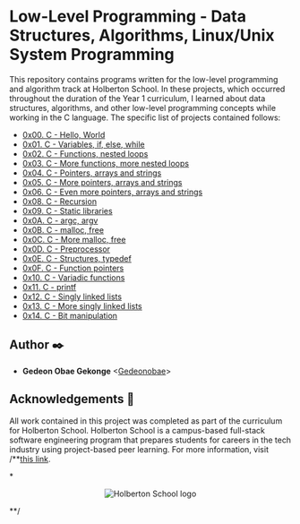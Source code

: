 # Low-Level Programming - Data Structures, Algorithms, Linux/Unix System Programming

This repository contains programs written for the low-level programming and
algorithm track at Holberton School. In these projects, which  occurred
throughout the duration of the Year 1 curriculum, I learned about data
structures, algorithms, and other low-level programming concepts while
working in the C language. The specific list of projects contained follows:

* [0x00. C - Hello, World](./0x00-hello_world)
* [0x01. C - Variables, if, else, while](./0x01-variables_if_else_while)
* [0x02. C - Functions, nested loops](./0x02-functions_nested_loops)
* [0x03. C - More functions, more nested loops](./0x03-more_functions_nested_loops)
* [0x04. C - Pointers, arrays and strings](./0x04-pointers_arrays_strings)
* [0x05. C - More pointers, arrays and strings](./0x05-pointers_arrays_strings)
* [0x06. C - Even more pointers, arrays and strings](./0x06-pointers_arrays_strings)
* [0x08. C - Recursion](./0x08-recursion)
* [0x09. C - Static libraries](./0x09-static_libraries)
* [0x0A. C - argc, argv](./0x0A-argc_argv)
* [0x0B. C - malloc, free](./0x0B-malloc_free)
* [0x0C. C - More malloc, free](./0x0C-more_malloc_free)
* [0x0D. C - Preprocessor](./0x0D-preprocessor)
* [0x0E. C - Structures, typedef](./0x0E-structures_typedef)
* [0x0F. C - Function pointers](./0x0F-function_pointers)
* [0x10. C - Variadic functions](./0x10-variadic_functions)
* [0x11. C - printf](https://github.com/Gedeonobae/printf/tree/master)
* [0x12. C - Singly linked lists](./0x11-singly_linked_lists)
* [0x13. C - More singly linked lists](./0x12-more_singly_linked_lists)
* [0x14. C - Bit manipulation](./0x13-bit_manipulation)
## Author :black_nib:

* __Gedeon Obae Gekonge__ <[Gedeonobae](https://github.com/Gedeonobae)>

## Acknowledgements :pray:

All work contained in this project was completed as part of the curriculum for
Holberton School. Holberton School is a campus-based full-stack software
engineering program that prepares students for careers in the tech industry
using project-based peer learning. For more information, visit
/**[this link](https://www.holbertonschool.com/).

*<p align="center">
  <img
    src="http://www.holbertonschool.com/holberton-logo.png"
    alt="Holberton School logo">
</p>
**/

